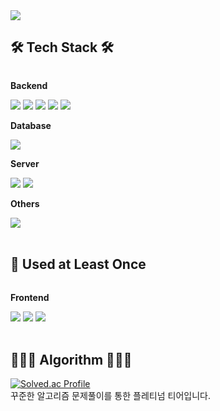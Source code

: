 <img src="https://capsule-render.vercel.app/api?type=waving&color=auto&height=300&section=header&text=Hi%20there%20👋&fontSize=90" />

<!--
**boyekim/boyekim** is a ✨ _special_ ✨ repository because its `README.md` (this file) appears on your GitHub profile.

Here are some ideas to get you started:

- 🔭 I’m currently working on ...
- 🌱 I’m currently learning ...
- 👯 I’m looking to collaborate on ...
- 🤔 I’m looking for help with ...
- 💬 Ask me about ...
- 📫 How to reach me: ...
- 😄 Pronouns: ...
- ⚡ Fun fact: ...
-->
## 🛠️ Tech Stack 🛠️
<div style="display:flex; flex-direction:column; align-items:flex-start;">
    <!-- Backend -->
    <p><strong>Backend</strong></p>
    <div>
        <img src="https://img.shields.io/badge/Java-007396?style=for-the-badge&logo=Java&logoColor=white"> 
        <img src="https://img.shields.io/badge/Spring Boot-6DB33F?style=for-the-badge&logo=spring boot&logoColor=white"> 
        <img src="https://img.shields.io/badge/Spring-6DB33F?style=for-the-badge&logo=spring&logoColor=white">
        <img src="https://img.shields.io/badge/Selenium-43B02A?style=for-the-badge&logo=Selenium&logoColor=white">
        <img src="https://img.shields.io/badge/Python-3776AB?style=for-the-badge&logo=python&logoColor=white">
    </div>
    <!-- Database -->
    <p><strong>Database</strong></p>
    <div>
        <img src="https://img.shields.io/badge/mysql-4479A1?style=for-the-badge&logo=mysql&logoColor=white"> 
    </div>
    <!-- Server -->
    <p><strong>Server</strong></p>
    <div>
        <img src="https://img.shields.io/badge/linux-FCC624?style=for-the-badge&logo=linux&logoColor=white"> 
        <img src="https://img.shields.io/badge/Amazon AWS-232F3E?style=for-the-badge&logo=amazon aws&logoColor=white"> 
    </div>
    <!-- Others -->
    <p><strong>Others</strong></p>
    <div>
        <img src="https://img.shields.io/badge/C++-00599C?style=for-the-badge&logo=C++&logoColor=white"> 
    </div>
</div><br>
</div>

## 🌱 Used at Least Once
<div style="display:flex; flex-direction:column; align-items:flex-start;">
    <!-- Frontdnd -->
    <p><strong>Frontend</strong></p>
    <div>
        <img src="https://img.shields.io/badge/html-007396?style=for-the-badge&logo=html&logoColor=white"> 
        <img src="https://img.shields.io/badge/css-6DB33F?style=for-the-badge&logo=css&logoColor=white"> 
        <img src="https://img.shields.io/badge/javascript-6DB33F?style=for-the-badge&logo=javascript&logoColor=white">
    </div>
</div><br>
</div>

## 👩🏻‍💻 Algorithm 👩🏻‍💻

[![Solved.ac Profile](http://mazassumnida.wtf/api/v2/generate_badge?boj=newboye)](https://solved.ac/newboye/)
<br>
꾸준한 알고리즘 문제풀이를 통한 플레티넘 티어입니다.
